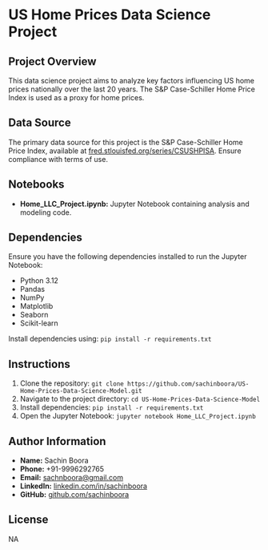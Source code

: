 # US Home Prices Data Science Project

## Project Overview

This data science project aims to analyze key factors influencing US home prices nationally over the last 20 years. The S&P Case-Schiller Home Price Index is used as a proxy for home prices.

## Data Source

The primary data source for this project is the S&P Case-Schiller Home Price Index, available at [fred.stlouisfed.org/series/CSUSHPISA](https://fred.stlouisfed.org/series/CSUSHPISA). Ensure compliance with terms of use.

## Notebooks

- **Home_LLC_Project.ipynb:** Jupyter Notebook containing analysis and modeling code.

## Dependencies

Ensure you have the following dependencies installed to run the Jupyter Notebook:

- Python 3.12
- Pandas
- NumPy
- Matplotlib
- Seaborn
- Scikit-learn

Install dependencies using: `pip install -r requirements.txt`

## Instructions

1. Clone the repository: `git clone https://github.com/sachinboora/US-Home-Prices-Data-Science-Model.git`
2. Navigate to the project directory: `cd US-Home-Prices-Data-Science-Model`
3. Install dependencies: `pip install -r requirements.txt`
4. Open the Jupyter Notebook: `jupyter notebook Home_LLC_Project.ipynb`

## Author Information

- **Name:** Sachin Boora
- **Phone:** +91-9996292765
- **Email:** sachnboora@gmail.com
- **LinkedIn:** [linkedin.com/in/sachinboora](https://www.linkedin.com/in/sachinboora)
- **GitHub:** [github.com/sachinboora](https://github.com/sachinboora)

## License

NA

